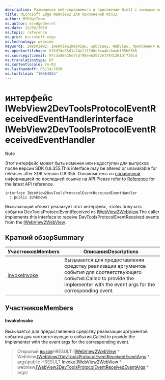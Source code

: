 ```yaml
---
description: Размещение веб-содержимого в приложении Win32 с помощью элемента управления Microsoft Edge WebView2
title: Microsoft Edge WebView2 для приложений Win32
author: MSEdgeTeam
ms.author: msedgedevrel
ms.date: 12/09/2019
ms.topic: reference
ms.prod: microsoft-edge
ms.technology: webview
keywords: IWebView2, IWebView2WebView, webview2, WebView, приложения Win32, Win32, EDGE
ms.openlocfilehash: b33d7de85d1a74e2115d8e3ea4bc84eb185b03b5
ms.sourcegitcommit: 07cda56425e5fdf90eeb3972e17041261bf720cd
ms.translationtype: MT
ms.contentlocale: ru-RU
ms.lasthandoff: 05/14/2020
ms.locfileid: "10654863"
---
```

# <span data-ttu-id="9107b-104">интерфейс IWebView2DevToolsProtocolEventReceivedEventHandler</span><span class="sxs-lookup"><span data-stu-id="9107b-104">interface IWebView2DevToolsProtocolEventReceivedEventHandler</span></span> 

> [!NOTE]
> <span data-ttu-id="9107b-105">Этот интерфейс может быть изменен или недоступен для выпусков после версии SDK 0.8.355.</span><span class="sxs-lookup"><span data-stu-id="9107b-105">This interface may be altered or unavailable for releases after SDK version 0.8.355.</span></span> <span data-ttu-id="9107b-106">Ознакомьтесь со [справочной](../../../webview2-api-reference.md) информацией по последней ссылке на API.</span><span class="sxs-lookup"><span data-stu-id="9107b-106">Please refer to [Reference](../../../webview2-api-reference.md) for the latest API reference.</span></span>

```
interface IWebView2DevToolsProtocolEventReceivedEventHandler
  : public IUnknown
```

<span data-ttu-id="9107b-107">Вызывающий объект реализует этот интерфейс, чтобы получать события DevToolsProtocolEventReceived из [IWebView2WebView](IWebView2WebView.md).</span><span class="sxs-lookup"><span data-stu-id="9107b-107">The caller implements this interface to receive DevToolsProtocolEventReceived events from the [IWebView2WebView](IWebView2WebView.md).</span></span>

## <span data-ttu-id="9107b-108">Краткий обзор</span><span class="sxs-lookup"><span data-stu-id="9107b-108">Summary</span></span>

 <span data-ttu-id="9107b-109">Участников</span><span class="sxs-lookup"><span data-stu-id="9107b-109">Members</span></span>                        | <span data-ttu-id="9107b-110">Описания</span><span class="sxs-lookup"><span data-stu-id="9107b-110">Descriptions</span></span>
--------------------------------|---------------------------------------------
[<span data-ttu-id="9107b-111">Invoke</span><span class="sxs-lookup"><span data-stu-id="9107b-111">Invoke</span></span>](#invoke) | <span data-ttu-id="9107b-112">Вызывается для предоставления средству реализации аргументов события для соответствующего события.</span><span class="sxs-lookup"><span data-stu-id="9107b-112">Called to provide the implementer with the event args for the corresponding event.</span></span>

## <span data-ttu-id="9107b-113">Участников</span><span class="sxs-lookup"><span data-stu-id="9107b-113">Members</span></span>

#### <span data-ttu-id="9107b-114">Invoke</span><span class="sxs-lookup"><span data-stu-id="9107b-114">Invoke</span></span> 

<span data-ttu-id="9107b-115">Вызывается для предоставления средству реализации аргументов события для соответствующего события.</span><span class="sxs-lookup"><span data-stu-id="9107b-115">Called to provide the implementer with the event args for the corresponding event.</span></span>

> <span data-ttu-id="9107b-116">Открытый [вызов](#invoke)HRESULT ([IWebView2WebView](IWebView2WebView.md) \* WebView,[IWebView2DevToolsProtocolEventReceivedEventArgs](IWebView2DevToolsProtocolEventReceivedEventArgs.md) \* args)</span><span class="sxs-lookup"><span data-stu-id="9107b-116">public HRESULT [Invoke](#invoke)([IWebView2WebView](IWebView2WebView.md) \* webview,[IWebView2DevToolsProtocolEventReceivedEventArgs](IWebView2DevToolsProtocolEventReceivedEventArgs.md) \* args)</span></span>

